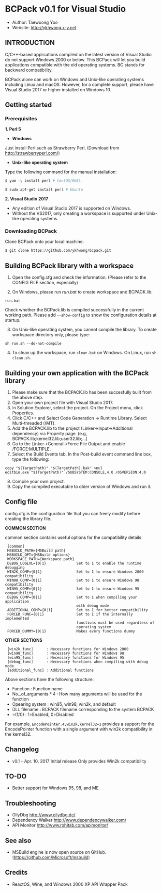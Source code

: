 # BCPack v0.1 for Visual Studio
- Author: Taewoong Yoo
- Website: http://ykhwong.x-y.net

## INTRODUCTION
C/C++-based applications compiled on the latest version of Visual Studio do not support Windows 2000 or below. This BCPack will let you build applications compatible with the old operating systems. BC stands for backward compatibility.

BCPack alone can work on Windows and Unix-like operating systems including Linux and macOS. However, for a complete support, please have Visual Studio 2017 or higher installed on Windows 10.

## Getting started
### Prerequisites
**1. Perl 5**
* **Windows**

Just install Perl such as Strawberry Perl. (Download from http://strawberryperl.com/)

* **Unix-like operating system**

Type the following command for the manual installation:
```sh
$ yum -y install perl # CentOS/RHEL
```
```sh
$ sudo apt-get install perl # Ubuntu
```

**2. Visual Studio 2017**
- Any edition of Visual Studio 2017 is supported on Windows.
- Without the VS2017, only creating a workspace is supported under Unix-like operating systems.

### Downloading BCPack
Clone BCPack onto your local machine.
```sh
$ git clone https://github.com/ykhwong/bcpack.git
```

## Building BCPack library with a workspace
1. Open the config.cfg and check the information. (Please refer to the CONFIG FILE section, especially)

2. On Windows, please run *run.bat* to create workspace and BCPACK.lib.
```
run.bat
```
Check whether the BCPack.lib is compiled successfully in the current working path. Please add <code>--show-config</code> to show the configuration details at startup.

3. On Unix-like operating system, you cannot compile the library. To create workspace directory only, please type:
```
sh run.sh --do-not-compile
```
4. To clean up the workspace, run <code>clean.bat</code> on Windows. On Linux, run <code>sh clean.sh</code>.

## Building your own application with the BCPack library
1. Please make sure that the BCPACK.lib has been succesfully built from the above step.
2. Open your own project file with Visual Studio 2017.
3. In Solution Explorer, select the project. On the Project menu, click Properties.
4. Click C/C++ and Select Code Generation -> Runtime Library. Select Multi-threaded (/MT).
5. Add the BCPACK.lib to the project (Linker->Input->Additional dependency) via Property page. (e.g, BCPACK.lib;kernel32.lib;user32.lib;...)
6. Go to the Linker->General->Force File Output and enable /FORCE:MULTIPLE.
7. Select the Build Events tab. In the Post-build event command line box, type the following:
```
copy "$(TargetPath)" "$(TargetPath).bak" >nul
editbin.exe "$(TargetPath)" /SUBSYSTEM:CONSOLE,4.0 /OSVERSION:4.0
```
8. Compile your own project.
9. Copy the compiled executable to older version of Windows and run it.

## Config file
config.cfg is the configuration file that you can freely modify before creating the library file.

**COMMON SECTION**

common section contains useful options for the compatibility details.
```
 [common]
 MSBUILD_PATH={MSBuild path}
 MSBUILD_OPT={MSBuild options}
 WORKSPACE_PATH={Workspace path}
 DEBUG_LOGLVL={0|1}              Set to 1 to enable the runtime debugging
 WIN2K_COMP={0|1}                Set to 1 to ensure Windows 2000 compatibility
 WIN98_COMP={0|1}                Set to 1 to ensure Windows 98 compatibility
 WIN95_COMP={0|1}                Set to 1 to ensure Windows 95 compatibility
 DEBUG_COMP={0|1}                Set to 1 when compiling your application
                                 with debug mode
 ADDITIONAL_COMP={0|1}           Set to 1 for better compatibility
 FORCED_FUNC={0|1}               Set to 1 if the internally implemented
                                 functions must be used regardless of
                                 operating system
 FORCED_DUMMY={0|1}              Makes every functions dummy
```

**OTHER SECTIONS**

```
 [win2k_func]      : Necessary functions for Windows 2000
 [win98_func]      : Necessary functions for Windows 98
 [win95_func]      : Necessary functions for Windows 95
 [debug_func]      : Necessary functions when compiling with debug mode
 [additional_func] : Additional functions
```

Above sections have the following structure:
* Function             : Function name
* No._of_arguments * 4 : How many arguments will be used for the function
* Opearing system      : win95, win98, win2k, and default
* DLL filename         : BCPACK filename corresponding to the system BCPACK
* =(1/0)               : 1=Enabled, 0=Disabled

For example, <code>EncodePointer,4,win2k,kernel32=1</code> provides a support for the EncodePointer function with a single argument with win2k compatibility in the kernel32.


## Changelog
* v0.1 - Apr. 10. 2017
Initial release
Only provides Win2k compatibility

## TO-DO
* Better support for Windows 95, 98, and ME

## Troubleshooting
* OllyDbg http://www.ollydbg.de/
* Dependency Walker http://www.dependencywalker.com/
* API Monitor http://www.rohitab.com/apimonitor/

## See also
* MSBuild engine is now open source on GitHub. (https://github.com/Microsoft/msbuild)

## Credits
* ReactOS, Wine, and Windows 2000 XP API Wrapper Pack

